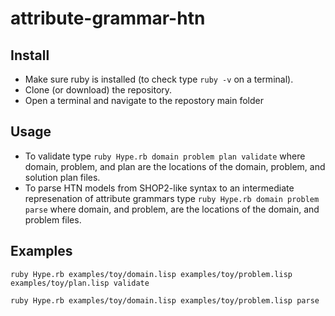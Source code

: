 # attribute-grammar-htn

## Install
- Make sure ruby is installed (to check type `ruby -v` on a terminal).
- Clone (or download) the repository.
- Open a terminal and navigate to the repostory main folder

## Usage
- To validate type `ruby Hype.rb domain problem plan validate` where domain, problem, and plan are the locations of the domain, problem, and solution plan files.
- To parse HTN models from SHOP2-like syntax to an intermediate represenation of attribute grammars type `ruby Hype.rb domain problem parse` where domain, and problem, are the locations of the domain, and problem files.

## Examples
`ruby Hype.rb examples/toy/domain.lisp examples/toy/problem.lisp examples/toy/plan.lisp validate`

`ruby Hype.rb examples/toy/domain.lisp examples/toy/problem.lisp parse`
